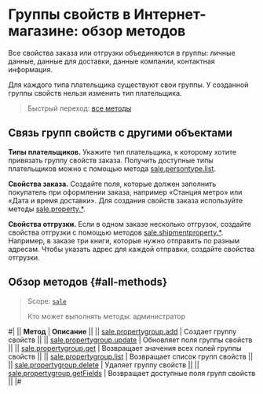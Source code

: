 # Группы свойств в Интернет-магазине: обзор методов

Все свойства заказа или отгрузки объединяются в группы: личные данные, данные для доставки, данные компании, контактная информация.

Для каждого типа плательщика существуют свои группы. У созданной группы свойств нельзя изменить тип плательщика.

> Быстрый переход: [все методы](#all-methods)

## Связь групп свойств с другими объектами

**Типы плательщиков.** Укажите тип плательщика, к которому хотите привязать группу свойств заказа. Получить доступные типы плательщиков можно с помощью метода [sale.persontype.list](../person-type/sale-person-type-list.md).

**Свойства заказа.** Создайте поля, которые должен заполнить покупатель при оформлении заказа, например «Станция метро» или «Дата и время доставки». Для создания свойств заказа используйте методы [sale.property.*](../property/index.md).

**Свойства отгрузки.** Если в одном заказе несколько отгрузок, создайте свойства отгрузки с помощью методов [sale.shipmentproperty.*](../shipment-property/index.md). Например, в заказе три книги, которые нужно отправить по разным адресам. Чтобы указать адрес для каждой отправки, создайте свойства отгрузки.

## Обзор методов {#all-methods}

> Scope: [`sale`](../../scopes/permissions.md)
>
> Кто может выполнять методы: администратор

#|
|| **Метод** | **Описание** ||
|| [sale.propertygroup.add](./sale-property-group-add.md) | Создает группу свойств ||
|| [sale.propertygroup.update](./sale-property-group-update.md) | Обновляет поля группы свойств ||
|| [sale.propertygroup.get](./sale-property-group-get.md) | Возвращает значения всех полей группы свойств ||
|| [sale.propertygroup.list](./sale-property-group-list.md) | Возвращает список групп свойств ||
|| [sale.propertygroup.delete](./sale-property-group-delete.md) | Удаляет группу свойств ||
|| [sale.propertygroup.getFields](./sale-property-group-get-fields.md) | Возвращает доступные поля групп свойств ||
|#